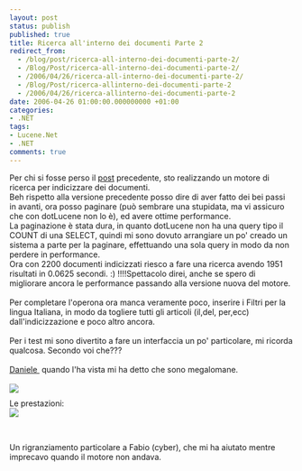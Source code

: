 ```yaml
---
layout: post
status: publish
published: true
title: Ricerca all'interno dei documenti Parte 2
redirect_from: 
  - /blog/post/ricerca-all-interno-dei-documenti-parte-2/
  - /Blog/Post/ricerca-all-interno-dei-documenti-parte-2/
  - /2006/04/26/ricerca-all-interno-dei-documenti-parte-2/
  - /Blog/Post/ricerca-allinterno-dei-documenti-parte-2
  - /2006/04/26/ricerca-allinterno-dei-documenti-parte-2
date: 2006-04-26 01:00:00.000000000 +01:00
categories:
- .NET
tags:
- Lucene.Net
- .NET
comments: true
---
```

<p><span>Per chi si fosse perso il <a href="http://imperugo.tostring.it/Blog/Post/Ricerca-all-interno-dei-documenti">post</a> precedente, sto realizzando un motore di ricerca per indicizzare dei documenti. <br />
Beh rispetto alla versione precedente posso dire di aver fatto dei bei passi in avanti, ora posso paginare (pu&ograve; sembrare una stupidata, ma vi assicuro che con dotLucene non lo &egrave;), ed avere ottime performance. <br />
La paginazione &egrave; stata dura, in quanto dotLucene non ha una query tipo il COUNT di una SELECT, quindi mi sono dovuto arrangiare un po' creado un sistema a parte per la paginare, effettuando una sola query in modo da non perdere in performance. <br />
Ora con 2200 documenti indicizzati riesco a fare una ricerca avendo 1951 risultati in 0.0625 secondi. :) !!!!Spettacolo direi, anche se spero di migliorare ancora le performance passando alla versione nuova del motore. <br />
<br />
Per completare l'operona ora manca veramente poco, inserire i Filtri per la lingua Italiana, in modo da togliere tutti gli articoli (il,del, per,ecc) dall'indicizzazione e poco altro ancora. <br />
<br />
Per i test mi sono divertito a fare un interfaccia un po' particolare, mi ricorda qualcosa. Secondo voi che??? <a href="http://daniele.aspitalia.com/"><br />
<br />
Daniele </a>&nbsp;quando l'ha vista mi ha detto che sono megalomane.<br />
<br />
<img border="0" src="http://photos1.blogger.com/blogger/2782/1333/400/schermata.jpg" alt=" " style="margin: 0px auto 10px; display: block; text-align: center;" /> Le prestazioni: <img border="0" src="http://photos1.blogger.com/blogger/2782/1333/400/prestazioni.jpg" alt=" " style="margin: 0px auto 10px; display: block; text-align: center;" /> </span></p>
<p>&nbsp;</p>
<p>Un rigranziamento particolare a Fabio (cyber), che mi ha aiutato mentre imprecavo quando il motore non andava.</p>
<p>&nbsp;</p>
